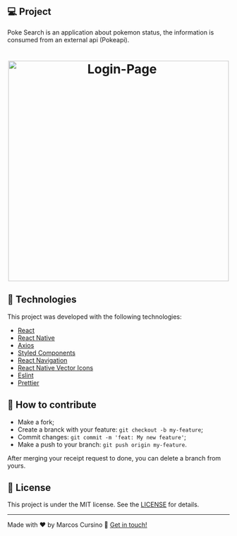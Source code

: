 ## 💻 Project

Poke Search is an application about pokemon status, the information is consumed from an external api (Pokeapi).

<h1 align="center">
    <img alt="Login-Page" title="Login-Page" src=".github/preview.jpg" width="500px" />
</h1>

## :rocket: Technologies

This project was developed with the following technologies:

- [React](https://reactjs.org)
- [React Native](https://facebook.github.io/react-native/)
- [Axios](https://github.com/axios/axios)
- [Styled Components](https://styled-components.com/)
- [React Navigation](https://reactnavigation.org/)
- [React Native Vector Icons](https://github.com/oblador/react-native-vector-icons)
- [Eslint](https://eslint.org/)
- [Prettier](https://prettier.io/)

## 🤔 How to contribute

- Make a fork;
- Create a branck with your feature: `git checkout -b my-feature`;
- Commit changes: `git commit -m 'feat: My new feature'`;
- Make a push to your branch: `git push origin my-feature`.

After merging your receipt request to done, you can delete a branch from yours.


## :memo: License

This project is under the MIT license. See the [LICENSE](LICENSE.md) for details.

---

Made with ♥ by Marcos Cursino :wave: [Get in touch!](www.linkedin.com/in/marcos-cursino)
